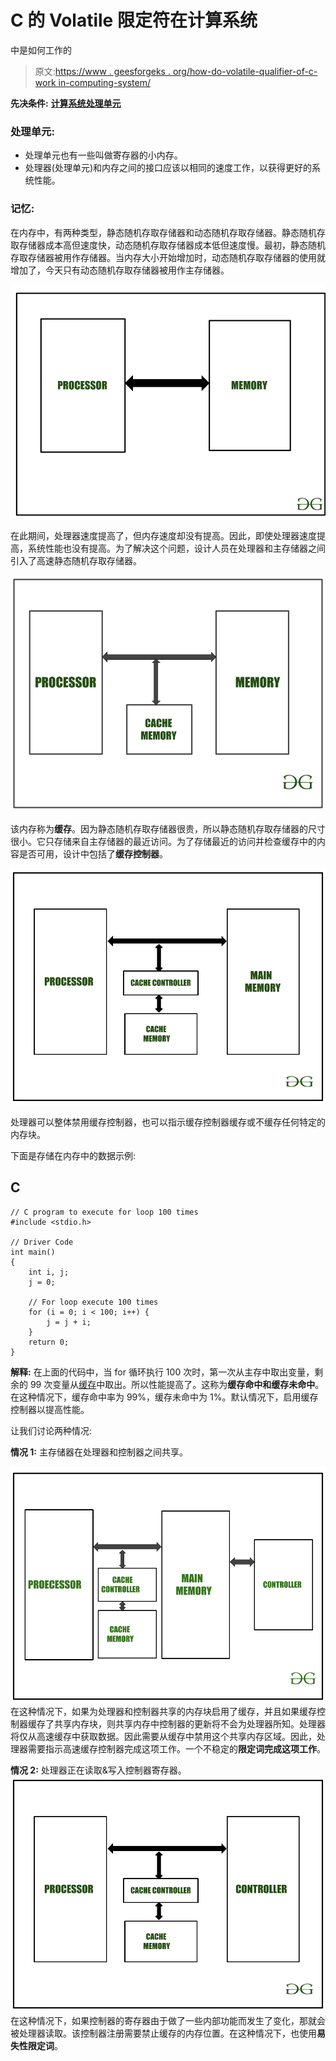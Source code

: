 # C 的 Volatile 限定符在计算系统

中是如何工作的

> 原文:[https://www . geesforgeks . org/how-do-volatile-qualifier-of-c-work in-computing-system/](https://www.geeksforgeeks.org/how-does-volatile-qualifier-of-c-works-in-computing-system/)

**先决条件:** [**计算系统**](https://www.geeksforgeeks.org/computer-architecture-flynns-taxonomy/)[**处理单元**](https://www.geeksforgeeks.org/difference-between-cpu-and-gpu/)

### **处理单元:**

*   处理单元也有一些叫做寄存器的小内存。
*   处理器(处理单元)和内存之间的接口应该以相同的速度工作，以获得更好的系统性能。

### **记忆:**

在内存中，有两种类型，静态随机存取存储器和动态随机存取存储器。静态随机存取存储器成本高但速度快，动态随机存取存储器成本低但速度慢。最初，静态随机存取存储器被用作存储器。当内存大小开始增加时，动态随机存取存储器的使用就增加了，今天只有动态随机存取存储器被用作主存储器。

[![](img/c0f1d5b3287ab0907cff1d8ca36956ff.png)](https://media.geeksforgeeks.org/wp-content/uploads/20200723105014/Articlework11.png)

在此期间，处理器速度提高了，但内存速度却没有提高。因此，即使处理器速度提高，系统性能也没有提高。为了解决这个问题，设计人员在处理器和主存储器之间引入了高速静态随机存取存储器。

[![](img/5e4b02489e1fc667b90ad092c0982720.png)](https://media.geeksforgeeks.org/wp-content/uploads/20200723105918/Untitleddrawing.png)

该内存称为**缓存**。因为静态随机存取存储器很贵，所以静态随机存取存储器的尺寸很小。它只存储来自主存储器的最近访问。为了存储最近的访问并检查缓存中的内容是否可用，设计中包括了**缓存控制器**。

[![](img/193f06ac89f532b4f084405f6c51cb80.png)](https://media.geeksforgeeks.org/wp-content/uploads/20200723111028/Untitleddrawing1.png)

处理器可以整体禁用缓存控制器，也可以指示缓存控制器缓存或不缓存任何特定的内存块。

下面是存储在内存中的数据示例:

## C

```
// C program to execute for loop 100 times
#include <stdio.h>

// Driver Code
int main()
{
    int i, j;
    j = 0;

    // For loop execute 100 times
    for (i = 0; i < 100; i++) {
        j = j + i;
    }
    return 0;
}
```

**解释:**
在上面的代码中，当 for 循环执行 100 次时，第一次从主存中取出变量，剩余的 99 次变量从[缓存](https://www.geeksforgeeks.org/cache-memory-in-computer-organization/)中取出。所以性能提高了。这称为**缓存命中和缓存未命中**。在这种情况下，缓存命中率为 99%，缓存未命中为 1%。默认情况下，启用缓存控制器以提高性能。

让我们讨论两种情况:

**情况 1:** 主存储器在处理器和控制器之间共享。

[![](img/0d7fff2c0ba6914ce4171bdcbf4c319d.png)](https://media.geeksforgeeks.org/wp-content/uploads/20200723112318/Untitleddrawing2.png) 
在这种情况下，如果为处理器和控制器共享的内存块启用了缓存，并且如果缓存控制器缓存了共享内存块，则共享内存中控制器的更新将不会为处理器所知。处理器将仅从高速缓存中获取数据。因此需要从缓存中禁用这个共享内存区域。因此，处理器需要指示高速缓存控制器完成这项工作。一个不稳定的**限定词完成这项工作**。

**情况 2:** 处理器正在读取&写入控制器寄存器。
[![](img/ed7b089b54c0eb84ff46cd857fdb9c32.png)](https://media.geeksforgeeks.org/wp-content/uploads/20200723112535/Untitleddrawing3.png) 
在这种情况下，如果控制器的寄存器由于做了一些内部功能而发生了变化，那就会被处理器读取。该控制器注册需要禁止缓存的内存位置。在这种情况下，也使用**易失性限定词**。